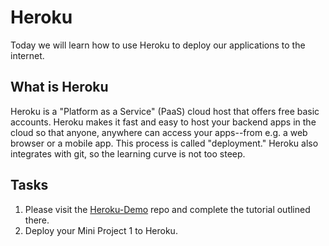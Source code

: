 # Heroku

Today we will learn how to use Heroku to deploy our applications to the internet.

## What is Heroku

Heroku is a "Platform as a Service" (PaaS) cloud host that offers free basic
accounts. Heroku makes it fast and easy to host your backend apps in the cloud
so that anyone, anywhere can access your apps--from e.g. a web browser or a
mobile app. This process is called "deployment." Heroku also integrates with
git, so the learning curve is not too steep.

## Tasks

1. Please visit the [Heroku-Demo](https://github.com/GTBitsOfGood/heroku-demo) repo and complete the tutorial outlined there.
2. Deploy your Mini Project 1 to Heroku.
